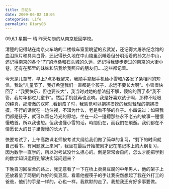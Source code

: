 ```yaml
---
title: 日记3
date: 2009-06-02 10:04
categories: Life
permalink: Diary03
---
```


09,6,1  星期一 晴
昨天匆匆的从南京赶回学校。

清楚的记得站在南京火车站的二楼候车室里眺望的玄武湖，还记得大屠杀纪念馆的血泪照片和具具白骨，还记得长久地在中山陵里沉睡着但分明活着的孙文孙中山，还记得南京的各个“门”的沧桑和石头城的久远，还记得我徒步走过的南京的大街小巷，还有在那里的妹妹和陪我给我照应的朋友们.....这些都记着。

今天是儿童节，早上7点多我醒来，我顺手拿起手机给小雪和//各发了条相同的短信，我说“儿童节了，我好希望我们一直都是个孩子，永远不要长大啊”。小雪很快回了：“我要快乐，但也要长大”，我当时对她的想法挺不解，懊恼的回了条“我不管，我每年都过儿童节”。然后手机就再也没响。我是好喜欢孩子啊，那种不眨眼的纯真，那澄澈的双眸...看到孩子时，我感觉可以抱抱摸摸的我就轻轻的抱抱摸摸，不行的话就在一边注视，不知为什么，老是看不够的样子。小四说过：如果我們都是孩子，就可以留在時光的原地，坐在一起一邊聽那些永不老去的故事一邊慢慢皓首。所以我也想。但我也懂小雪的话，時間仍在，而我們在飛逝。我们都在不情愿长大的日子里慢慢的长大了。

快要考试了，上午高数课老师按考试大纲给我们做了简单的复习，“剩下的时间就自己看书，有问题就上来问”，我坐在最后开始按刚才记在笔记本上的大纲复习，因为数学一直学的，所以对考试没什么担心的。倒是常常会自问，怎么才能把学到的数学知识运用到解决实际问题来？

下晚自习回宿舍的路上，我无意看了一下在桥上卖臭豆腐的中年男人，他的架子上还放着垒了两层的炸好的臭豆腐，看着他握筷子的手让我突然想起了我在外打工的爸爸，他们的手是一样的，心也一样。我默默的走了。我想我还有好多事要做。